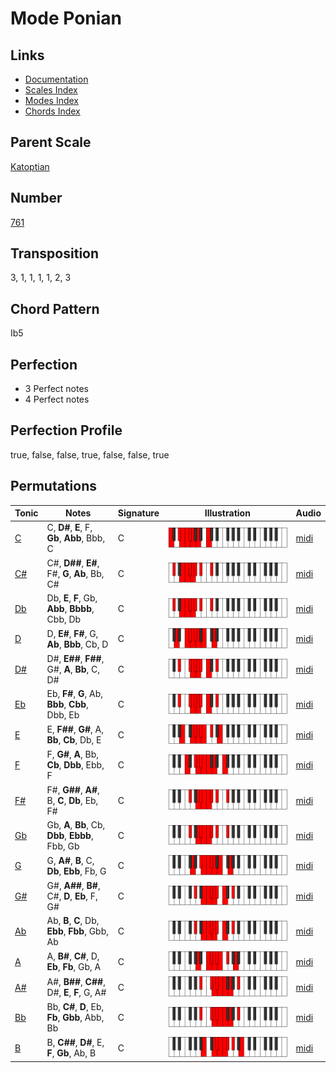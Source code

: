 # Mode Ponian

## Links

- [Documentation](README.md)
- [Scales Index](Scales.md)
- [Modes Index](Modes.md)
- [Chords Index](Chords.md)

## Parent Scale

[Katoptian](ScaleKatoptian.md)

## Number

[761](https://ianring.com/musictheory/scales/761)

## Transposition

3, 1, 1, 1, 1, 2, 3

## Chord Pattern

Ib5

## Perfection

- 3 Perfect notes
- 4 Perfect notes

## Perfection Profile

true, false, false, true, false, false, true

## Permutations

| Tonic | Notes | Signature | Illustration | Audio |
|-------|-------|-----------|--------------|-------|
| [C](ModeCNaturalPonian.md) | C, **D#**, **E**, F, **Gb**, **Abb**, Bbb, C | C | ![CNaturalPonian](ModeCNaturalPonian.png) | [midi](https://github.com/edipermadi/music/blob/main/docs/ModeCNaturalPonian.mid?raw=true) |
| [C#](ModeCSharpPonian.md) | C#, **D##**, **E#**, F#, **G**, **Ab**, Bb, C# | C | ![CSharpPonian](ModeCSharpPonian.png) | [midi](https://github.com/edipermadi/music/blob/main/docs/ModeCSharpPonian.mid?raw=true) |
| [Db](ModeDFlatPonian.md) | Db, **E**, **F**, Gb, **Abb**, **Bbbb**, Cbb, Db | C | ![DFlatPonian](ModeDFlatPonian.png) | [midi](https://github.com/edipermadi/music/blob/main/docs/ModeDFlatPonian.mid?raw=true) |
| [D](ModeDNaturalPonian.md) | D, **E#**, **F#**, G, **Ab**, **Bbb**, Cb, D | C | ![DNaturalPonian](ModeDNaturalPonian.png) | [midi](https://github.com/edipermadi/music/blob/main/docs/ModeDNaturalPonian.mid?raw=true) |
| [D#](ModeDSharpPonian.md) | D#, **E##**, **F##**, G#, **A**, **Bb**, C, D# | C | ![DSharpPonian](ModeDSharpPonian.png) | [midi](https://github.com/edipermadi/music/blob/main/docs/ModeDSharpPonian.mid?raw=true) |
| [Eb](ModeEFlatPonian.md) | Eb, **F#**, **G**, Ab, **Bbb**, **Cbb**, Dbb, Eb | C | ![EFlatPonian](ModeEFlatPonian.png) | [midi](https://github.com/edipermadi/music/blob/main/docs/ModeEFlatPonian.mid?raw=true) |
| [E](ModeENaturalPonian.md) | E, **F##**, **G#**, A, **Bb**, **Cb**, Db, E | C | ![ENaturalPonian](ModeENaturalPonian.png) | [midi](https://github.com/edipermadi/music/blob/main/docs/ModeENaturalPonian.mid?raw=true) |
| [F](ModeFNaturalPonian.md) | F, **G#**, **A**, Bb, **Cb**, **Dbb**, Ebb, F | C | ![FNaturalPonian](ModeFNaturalPonian.png) | [midi](https://github.com/edipermadi/music/blob/main/docs/ModeFNaturalPonian.mid?raw=true) |
| [F#](ModeFSharpPonian.md) | F#, **G##**, **A#**, B, **C**, **Db**, Eb, F# | C | ![FSharpPonian](ModeFSharpPonian.png) | [midi](https://github.com/edipermadi/music/blob/main/docs/ModeFSharpPonian.mid?raw=true) |
| [Gb](ModeGFlatPonian.md) | Gb, **A**, **Bb**, Cb, **Dbb**, **Ebbb**, Fbb, Gb | C | ![GFlatPonian](ModeGFlatPonian.png) | [midi](https://github.com/edipermadi/music/blob/main/docs/ModeGFlatPonian.mid?raw=true) |
| [G](ModeGNaturalPonian.md) | G, **A#**, **B**, C, **Db**, **Ebb**, Fb, G | C | ![GNaturalPonian](ModeGNaturalPonian.png) | [midi](https://github.com/edipermadi/music/blob/main/docs/ModeGNaturalPonian.mid?raw=true) |
| [G#](ModeGSharpPonian.md) | G#, **A##**, **B#**, C#, **D**, **Eb**, F, G# | C | ![GSharpPonian](ModeGSharpPonian.png) | [midi](https://github.com/edipermadi/music/blob/main/docs/ModeGSharpPonian.mid?raw=true) |
| [Ab](ModeAFlatPonian.md) | Ab, **B**, **C**, Db, **Ebb**, **Fbb**, Gbb, Ab | C | ![AFlatPonian](ModeAFlatPonian.png) | [midi](https://github.com/edipermadi/music/blob/main/docs/ModeAFlatPonian.mid?raw=true) |
| [A](ModeANaturalPonian.md) | A, **B#**, **C#**, D, **Eb**, **Fb**, Gb, A | C | ![ANaturalPonian](ModeANaturalPonian.png) | [midi](https://github.com/edipermadi/music/blob/main/docs/ModeANaturalPonian.mid?raw=true) |
| [A#](ModeASharpPonian.md) | A#, **B##**, **C##**, D#, **E**, **F**, G, A# | C | ![ASharpPonian](ModeASharpPonian.png) | [midi](https://github.com/edipermadi/music/blob/main/docs/ModeASharpPonian.mid?raw=true) |
| [Bb](ModeBFlatPonian.md) | Bb, **C#**, **D**, Eb, **Fb**, **Gbb**, Abb, Bb | C | ![BFlatPonian](ModeBFlatPonian.png) | [midi](https://github.com/edipermadi/music/blob/main/docs/ModeBFlatPonian.mid?raw=true) |
| [B](ModeBNaturalPonian.md) | B, **C##**, **D#**, E, **F**, **Gb**, Ab, B | C | ![BNaturalPonian](ModeBNaturalPonian.png) | [midi](https://github.com/edipermadi/music/blob/main/docs/ModeBNaturalPonian.mid?raw=true) |
